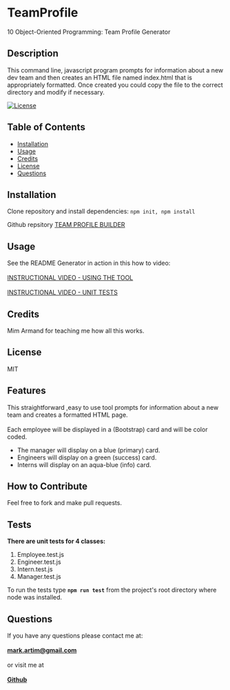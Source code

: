 # TeamProfile
10 Object-Oriented Programming: Team Profile Generator

## Description
This command line, javascript program prompts for information about a new dev team and then creates an HTML file named index.html that is appropriately formatted. Once created you could copy the file to the correct directory and modify if necessary.   

[![License](https://img.shields.io/badge/License-MIT-yellow.svg)](https://opensource.org/licenses/MIT)
        
## Table of Contents
- [Installation](#installation)
- [Usage](#usage)
- [Credits](#credits)
- [License](#license)
- [Questions](#questions)

## Installation
Clone repository and install dependencies: `npm init, npm install`

Github repsitory [TEAM PROFILE BUILDER](https://github.com/mark-artim/TeamProfile)

## Usage

See the README Generator in action in this how to video:<br><br>
[INSTRUCTIONAL VIDEO - USING THE TOOL](https://drive.google.com/file/d/1CPtD7fSp0LLHj9SnUJgAd7HeH9RpC2MI/view)
<br><br>
[INSTRUCTIONAL VIDEO - UNIT TESTS](https://drive.google.com/file/d/1CPtD7fSp0LLHj9SnUJgAd7HeH9RpC2MI/view)

## Credits
Mim Armand for teaching me how all this works.

## License
MIT

## Features
This straightforward ,easy to use tool prompts for information about a new team and creates a formatted HTML page.<br><br>
Each employee will be displayed in a (Bootstrap) card and will be color coded.
- The manager will display on a blue (primary) card.
- Engineers will display on a green (success) card.
- Interns will display on an aqua-blue (info) card. 


## How to Contribute
Feel free to fork and make pull requests.

## Tests
**There are unit tests for 4 classes:**<BR>
1. Employee.test.js<BR>
2. Engineer.test.js<BR>
3. Intern.test.js<BR>
4. Manager.test.js

To run the tests type **`npm run test`** from the project's root directory where node was installed. 

## Questions
If you have any questions please contact me at: <br><br>
**mark.artim@gmail.com**<br><br>
or visit me at<br><br>
[**Github**](https://github.com/mark-artim)
        
